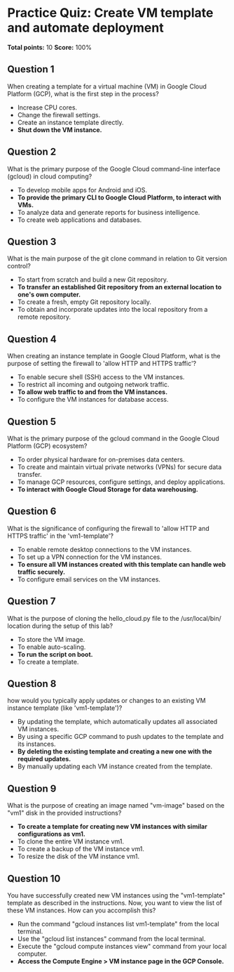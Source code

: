 # Practice Quiz: Create VM template and automate deployment
**Total points:** 10
**Score:** 100%

## Question 1
When creating a template for a virtual machine (VM) in Google Cloud Platform (GCP), what is the first step in the process?

- Increase CPU cores.
- Change the firewall settings.
- Create an instance template directly.
- **Shut down the VM instance.**

## Question 2
What is the primary purpose of the Google Cloud command-line interface (gcloud) in cloud computing?

- To develop mobile apps for Android and iOS.
- **To provide the primary CLI to Google Cloud Platform, to interact with VMs.**
- To analyze data and generate reports for business intelligence.
- To create web applications and databases.

## Question 3
What is the main purpose of the git clone command in relation to Git version control? 

- To start from scratch and build a new Git repository.
- **To transfer an established Git repository from an external location to one's own computer.**
- To create a fresh, empty Git repository locally.
- To obtain and incorporate updates into the local repository from a remote repository.

## Question 4
When creating an instance template in Google Cloud Platform, what is the purpose of setting the firewall to 'allow HTTP and HTTPS traffic'?

- To enable secure shell (SSH) access to the VM instances.
- To restrict all incoming and outgoing network traffic.
- **To allow web traffic to and from the VM instances.**
- To configure the VM instances for database access.

## Question 5
What is the primary purpose of the gcloud command in the Google Cloud Platform (GCP) ecosystem? 

- To order physical hardware for on-premises data centers.
- To create and maintain virtual private networks (VPNs) for secure data transfer.
- To manage GCP resources, configure settings, and deploy applications.
- **To interact with Google Cloud Storage for data warehousing.**

## Question 6
What is the significance of configuring the firewall to 'allow HTTP and HTTPS traffic' in the 'vm1-template'?

- To enable remote desktop connections to the VM instances.
- To set up a VPN connection for the VM instances.
- **To ensure all VM instances created with this template can handle web traffic securely.**
- To configure email services on the VM instances.

## Question 7
What is the purpose of cloning the hello_cloud.py file to the /usr/local/bin/ location during the setup of this lab?

- To store the VM image.
- To enable auto-scaling.
- **To run the script on boot.**
- To create a template.

## Question 8
how would you typically apply updates or changes to an existing VM instance template (like 'vm1-template')?

- By updating the template, which automatically updates all associated VM instances.
- By using a specific GCP command to push updates to the template and its instances.
- **By deleting the existing template and creating a new one with the required updates.**
- By manually updating each VM instance created from the template.

## Question 9
What is the purpose of creating an image named "vm-image" based on the "vm1" disk in the provided instructions?

- **To create a template for creating new VM instances with similar configurations as vm1.**
- To clone the entire VM instance vm1.
- To create a backup of the VM instance vm1.
- To resize the disk of the VM instance vm1.

## Question 10
You have successfully created new VM instances using the "vm1-template" template as described in the instructions. Now, you want to view the list of these VM instances. How can you accomplish this?

- Run the command "gcloud instances list vm1-template" from the local terminal.
- Use the "gcloud list instances" command from the local terminal.
- Execute the "gcloud compute instances view" command from your local computer.
- **Access the Compute Engine > VM instance page in the GCP Console.**